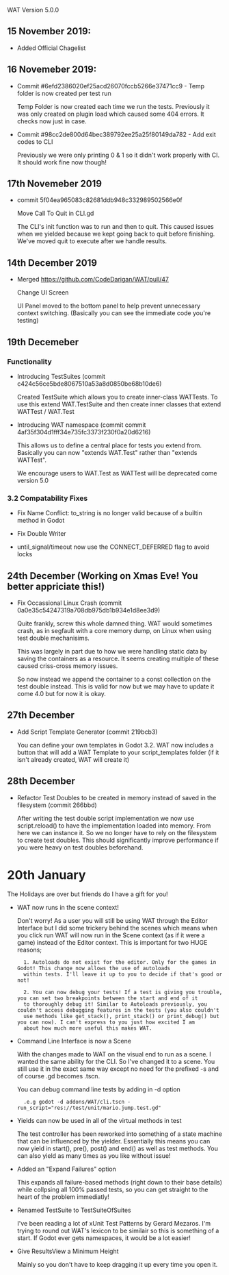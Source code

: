 WAT Version 5.0.0

## 15 November 2019:
- Added Official Chagelist

## 16 Novemeber 2019:

- Commit #6efd2386020ef25acd26070fccb5266e37471cc9 - Temp folder is now created per test run

    Temp Folder is now created each time we run the tests. Previously it
    was only created on plugin load which caused some 404 errors. It checks
    now just in case.

- Commit #98cc2de800d64bec389792ee25a25f80149da782 - Add exit codes to CLI

    Previously we were only printing 0 & 1 so it didn't work properly with CI. It should
    work fine now though!

## 17th Novemeber 2019

- commit 5f04ea965083c82681ddb948c332989502566e0f

    Move Call To Quit in CLI.gd

    The CLI's init function was to run and then to quit. This caused issues
    when we yielded because we kept going back to quit before finishing. We've
    moved quit to execute after we handle results.
    
## 14th December 2019

- Merged https://github.com/CodeDarigan/WAT/pull/47
    
    Change UI Screen
    
    UI Panel moved to the bottom panel to help prevent unnecessary context switching.
    (Basically you can see the immediate code you're testing)

## 19th Decemeber

### Functionality

- Introducing TestSuites (commit c424c56ce5bde8067510a53a8d0850be68b10de6)

    Created TestSuite which allows you to create inner-class WATTests. To use this
    extend WAT.TestSuite and then create inner classes that extend WATTest / WAT.Test

- Introducing WAT namespace (commit commit 4af35f304d1fff34e735fc3373f230f0a20d6216)

    This allows us to define a central place for tests you
    extend from. Basically you can now "extends WAT.Test"
    rather than "extends WATTest".

    We encourage users to WAT.Test as WATTest will be deprecated
    come version 5.0

### 3.2 Compatability Fixes

- Fix Name Conflict: to_string is no longer valid because of a builtin method in Godot

- Fix Double Writer

- until_signal/timeout now use the CONNECT_DEFERRED flag to avoid locks

## 24th December (Working on Xmas Eve! You better appriciate this!)

- Fix Occassional Linux Crash (commit 0a0e35c54247319a708db975db1b934e1d8ee3d9)

    Quite frankly, screw this whole damned thing. WAT would sometimes crash, as
    in segfault with a core memory dump, on Linux when using test double mechanisims.

    This was largely in part due to how we were handling static data by saving the containers
    as a resource. It seems creating multiple of these caused criss-cross memory issues.

    So now instead we append the container to a const collection on the test double instead. This
    is valid for now but we may have to update it come 4.0 but for now it is okay.

## 27th December

- Add Script Template Generator (commit  219bcb3)

    You can define your own templates in Godot 3.2. WAT now includes a button that will add
    a WAT Template to your script_templates folder (if it isn't already created, WAT will
    create it)

## 28th December

- Refactor Test Doubles to be created in memory instead of saved in the filesystem (commit 266bbd)

    After writing the test double script implementation we now use script.reload() to
    have the implementation loaded into memory. From here we can instance it. So we
    no longer have to rely on the filesystem to create test doubles. This should
    significantly improve performance if you were heavy on test doubles beforehand.

# 20th January

The Holidays are over but friends do I have a gift for you!

- WAT now runs in the scene context!

    Don't worry! As a user you will still be using WAT through the Editor Interface but I did some trickery behind
    the scenes which means when you click run WAT will now run in the Scene context (as if it were a game) instead of
    the Editor context. This is important for two HUGE reasons;

        1. Autoloads do not exist for the editor. Only for the games in Godot! This change now allows the use of autoloads
        within tests. I'll leave it up to you to decide if that's good or not!

        2. You can now debug your tests! If a test is giving you trouble, you can set two breakpoints between the start and end of it
        to thoroughly debug it! Similar to Autoloads previously, you couldn't access debugging features in the tests (you also couldn't
        use methods like get_stack(), print_stack() or print_debug() but you can now). I can't express to you just how excited I am
        about how much more useful this makes WAT.

- Command Line Interface is now a Scene

    With the changes made to WAT on the visual end to run as a scene. I wanted the same ability for the CLI. So I've changed
    it to a scene. You still use it in the exact same way except no need for the prefixed -s and of course .gd becomes .tscn.

    You can debug command line tests by adding in -d option

        .e.g godot -d addons/WAT/cli.tscn -run_script="res://test/unit/mario.jump.test.gd"

- Yields can now be used in all of the virtual methods in test

    The test controller has been reworked into something of a state machine that can be influenced by the yielder. Essentially
    this means you can now yield in start(), pre(), post() and end() as well as test methods. You can also yield as many times
    as you like without issue!

- Added an "Expand Failures" option

    This expands all failure-based methods (right down to their base details) while collpsing all 100% passed tests, so you
    can get straight to the heart of the problem immediatly!

- Renamed TestSuite to TestSuiteOfSuites

    I've been reading a lot of xUnit Test Patterns by Gerard Mezaros. I'm trying to round out WAT's lexicon to be similair so
    this is something of a start. If Godot ever gets namespaces, it would be a lot easier!

- Give ResultsView a Minimum Height

    Mainly so you don't have to keep dragging it up every time you open it.
